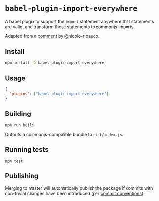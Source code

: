 # `babel-plugin-import-everywhere`

A babel plugin to support the `import` statement anywhere that statements are valid, and transform
those statements to commonjs imports.

Adapted from a [comment](https://github.com/babel/babel/issues/10864#issuecomment-565443750) by
@nicolo-ribaudo.

## Install

```sh
npm install -D babel-plugin-import-everywhere
```

## Usage

```json
{
  "plugins": ["babel-plugin-import-everywhere"]
}
```

## Building

`npm run build`

Outputs a commonjs-compatible bundle to `dist/index.js`.

## Running tests

`npm test`

## Publishing

Merging to master will automatically publish the package if commits with non-trivial changes have
been introduced (per [commit conventions](https://www.conventionalcommits.org)).
